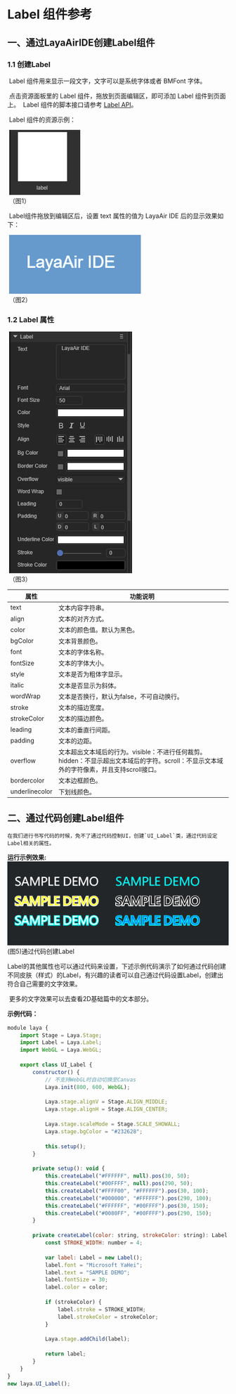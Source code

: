 # Label 组件参考



## 一、通过LayaAirIDE创建Label组件

###     1.1 创建Label

​        Label 组件用来显示一段文字，文字可以是系统字体或者 BMFont 字体。

​        点击资源面板里的 Label 组件，拖放到页面编辑区，即可添加 Label 组件到页面上。
​        Label 组件的脚本接口请参考 [Label API](https://layaair2.ldc2.layabox.com/api2/Chinese/index.html?version=2.9.0beta&type=2D&category=UI&class=laya.ui.Label)。

​        Label 组件的资源示例：

​        ![图片0.png](img/1.png)<br/>
​    （图1）

​        Label组件拖放到编辑区后，设置 text 属性的值为 LayaAir IDE 后的显示效果如下：

​        ![图片0.png](img/2.png)<br/>
​    （图2）

 

 

###  1.2 Label 属性

​        ![图片0.png](img/3.png)<br/>
​    （图3）

 

| **属性**       | 功能说明                                                     |
| -------------- | ------------------------------------------------------------ |
| text           | 文本内容字符串。                                             |
| align          | 文本的对齐方式。                                             |
| color          | 文本的颜色值。默认为黑色。                                   |
| bgColor        | 文本背景颜色。                                               |
| font           | 文本的字体名称。                                             |
| fontSize       | 文本的字体大小。                                             |
| style          | 文本是否为粗体字显示。                                       |
| italic         | 文本是否显示为斜体。                                         |
| wordWrap       | 文本是否换行，默认为false，不可自动换行。                    |
| stroke         | 文本的描边宽度。                                             |
| strokeColor    | 文本的描边颜色。                                             |
| leading        | 文本的垂直行间距。                                           |
| padding        | 文本的边距。                                                 |
| overflow       | 文本超出文本域后的行为。visible：不进行任何裁剪。hidden：不显示超出文本域后的字符。scroll：不显示文本域外的字符像素，并且支持scroll接口。 |
| bordercolor    | 文本边框颜色。                                               |
| underlinecolor | 下划线颜色。                                                 |

 

## 二、通过代码创建Label组件

 	在我们进行书写代码的时候，免不了通过代码控制UI，创建`UI_Label`类，通过代码设定Label相关的属性。

**运行示例效果:**
​	![5](img/4.png)<br/>
​	(图5)通过代码创建Label

​	Label的其他属性也可以通过代码来设置，下述示例代码演示了如何通过代码创建不同皮肤（样式）的Label，有兴趣的读者可以自己通过代码设置Label，创建出符合自己需要的文字效果。

​	更多的文字效果可以去查看2D基础篇中的文本部分。

**示例代码：**

```javascript
module laya {
	import Stage = Laya.Stage;
	import Label = Laya.Label;
	import WebGL = Laya.WebGL;

	export class UI_Label {
		constructor() {
			// 不支持WebGL时自动切换至Canvas
			Laya.init(800, 600, WebGL);

			Laya.stage.alignV = Stage.ALIGN_MIDDLE;
			Laya.stage.alignH = Stage.ALIGN_CENTER;

			Laya.stage.scaleMode = Stage.SCALE_SHOWALL;
			Laya.stage.bgColor = "#232628";

			this.setup();
		}

		private setup(): void {
			this.createLabel("#FFFFFF", null).pos(30, 50);
			this.createLabel("#00FFFF", null).pos(290, 50);
			this.createLabel("#FFFF00", "#FFFFFF").pos(30, 100);
			this.createLabel("#000000", "#FFFFFF").pos(290, 100);
			this.createLabel("#FFFFFF", "#00FFFF").pos(30, 150);
			this.createLabel("#0080FF", "#00FFFF").pos(290, 150);
		}

		private createLabel(color: string, strokeColor: string): Label {
			const STROKE_WIDTH: number = 4;

			var label: Label = new Label();
			label.font = "Microsoft YaHei";
			label.text = "SAMPLE DEMO";
			label.fontSize = 30;
			label.color = color;

			if (strokeColor) {
				label.stroke = STROKE_WIDTH;
				label.strokeColor = strokeColor;
			}

			Laya.stage.addChild(label);

			return label;
		}
	}
}
new laya.UI_Label();
```



 	